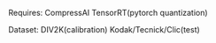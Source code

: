 Requires:
CompressAI
TensorRT(pytorch quantization)

Dataset:
DIV2K(calibration)
Kodak/Tecnick/Clic(test)
